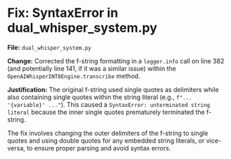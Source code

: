 # Fix: SyntaxError in dual_whisper_system.py

**File:** `dual_whisper_system.py`

**Change:** Corrected the f-string formatting in a `logger.info` call on line 382 (and potentially line 141, if it was a similar issue) within the `OpenAIWhisperINT8Engine.transcribe` method.

**Justification:**
The original f-string used single quotes as delimiters while also containing single quotes within the string literal (e.g., `f"... '{variable}' ..."`). This caused a `SyntaxError: unterminated string literal` because the inner single quotes prematurely terminated the f-string.

The fix involves changing the outer delimiters of the f-string to single quotes and using double quotes for any embedded string literals, or vice-versa, to ensure proper parsing and avoid syntax errors.
